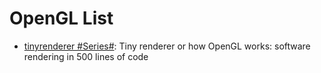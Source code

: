 # OpenGL List

- [tinyrenderer #Series#](https://github.com/ssloy/tinyrenderer/wiki): Tiny renderer or how OpenGL works: software rendering in 500 lines of code
